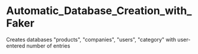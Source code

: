 # Automatic_Database_Creation_with_Faker
Creates databases "products", "companies", "users", "category" with user-entered number of entries
